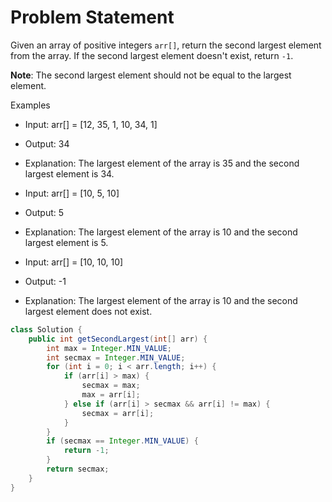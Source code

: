 # Problem Statement

Given an array of positive integers `arr[]`, return the second largest element from the array. If the second largest element doesn't exist, return `-1`.

**Note**: The second largest element should not be equal to the largest element.

Examples
* Input: arr[] = [12, 35, 1, 10, 34, 1]
* Output: 34
* Explanation: The largest element of the array is 35 and the second largest element is 34.

* Input: arr[] = [10, 5, 10]
* Output: 5
* Explanation: The largest element of the array is 10 and the second largest element is 5.

* Input: arr[] = [10, 10, 10]
* Output: -1
* Explanation: The largest element of the array is 10 and the second largest element does not exist.

```java
class Solution {
    public int getSecondLargest(int[] arr) {
        int max = Integer.MIN_VALUE;
        int secmax = Integer.MIN_VALUE;
        for (int i = 0; i < arr.length; i++) {
            if (arr[i] > max) {
                secmax = max;
                max = arr[i];
            } else if (arr[i] > secmax && arr[i] != max) {
                secmax = arr[i];
            }
        }
        if (secmax == Integer.MIN_VALUE) {
            return -1;
        }
        return secmax;
    }
}

